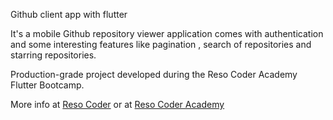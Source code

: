Github client app with flutter

It's a mobile Github repository viewer application comes with authentication and some interesting features like pagination , search of repositories and starring repositories.

Production-grade project developed during the Reso Coder Academy Flutter Bootcamp.

More info at [Reso Coder](https://resocoder.com/fdb/) or at [Reso Coder Academy](https://resocoder.academy/)
